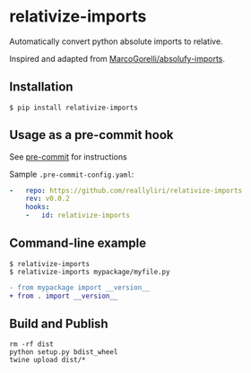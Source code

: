 relativize-imports
================

Automatically convert python absolute imports to relative.

Inspired and adapted from [MarcoGorelli/absolufy-imports](https://github.com/MarcoGorelli/absolufy-imports).

## Installation

```console
$ pip install relativize-imports
```

## Usage as a pre-commit hook

See [pre-commit](https://github.com/pre-commit/pre-commit) for instructions

Sample `.pre-commit-config.yaml`:

```yaml
-   repo: https://github.com/reallyliri/relativize-imports
    rev: v0.0.2
    hooks:
    -   id: relativize-imports
```

## Command-line example

```console
$ relativize-imports
$ relativize-imports mypackage/myfile.py
```

```diff
- from mypackage import __version__
+ from . import __version__
```

## Build and Publish

```shell
rm -rf dist
python setup.py bdist_wheel 
twine upload dist/*
```
